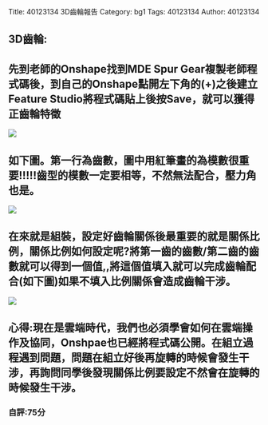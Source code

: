 Title: 40123134 3D齒輪報告 
Category: bg1
Tags: 40123134 
Author: 40123134 

<h2>3D齒輪:  </h2>
<!-- PELICAN_END_SUMMARY -->
<h2>先到老師的Onshape找到MDE Spur Gear複製老師程式碼後，到自己的Onshape點開左下角的(+)之後建立Feature Studio將程式碼貼上後按Save，就可以獲得正齒輪特徵</h2>
<img src="http://imgur.com/hE3OvMw.png">
<h2>如下圖。第一行為齒數，圖中用紅筆畫的為模數很重要!!!!!齒型的模數一定要相等，不然無法配合，壓力角也是。</h2>
<img src="http://i.imgur.com/bTlp8pl.jpg">
<h2>在來就是組裝，設定好齒輪關係後最重要的就是關係比例，關係比例如何設定呢?將第一齒的齒數/第二齒的齒數就可以得到一個值,,將這個值填入就可以完成齒輪配合(如下圖)如果不填入比例關係會造成齒輪干涉。</h2>
<img src="http://i.imgur.com/H3t3bPG.jpg">

<h2>心得:現在是雲端時代，我們也必須學會如何在雲端操作及協同，Onshpae也已經將程式碼公開。在組立過程遇到問題，問題在組立好後再旋轉的時候會發生干涉，再詢問同學後發現關係比例要設定不然會在旋轉的時候發生干涉。</h2>

<h3>自評:75分</h3>

